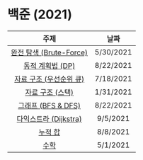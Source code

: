 # 백준 (2021)
|주제|날짜|
|:---:|:---:|
|[완전 탐색 (Brute-Force)](./Brute-Force/README.md)|5/30/2021|
|[동적 계획법 (DP)](./DP/README.md)|8/22/2021|
|[자료 구조 (우선순위 큐)](./Data-Structure/Priority-Queue/README.md)|7/18/2021|
|[자료 구조 (스택)](./Data-Structure/Stack/README.md)|1/31/2021|
|[그래프 (BFS & DFS)](./Graph/README.md)|8/22/2021|
|[다익스트라 (Dijkstra)](./Graph/Dijkstra/README.md)|9/5/2021|
|[누적 합](./Prefix-Sum/README.md)|8/8/2021|
|[수학](./Mathematics/README.md)|5/1/2021|